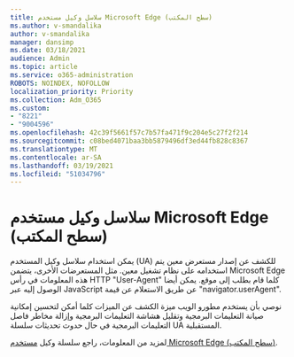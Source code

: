 ```yaml
---
title: سلاسل وكيل مستخدم Microsoft Edge (سطح المكتب)
ms.author: v-smandalika
author: v-smandalika
manager: dansimp
ms.date: 03/18/2021
audience: Admin
ms.topic: article
ms.service: o365-administration
ROBOTS: NOINDEX, NOFOLLOW
localization_priority: Priority
ms.collection: Adm_O365
ms.custom:
- "8221"
- "9004596"
ms.openlocfilehash: 42c39f5661f57c7b57fa471f9c204e5c27f2f214
ms.sourcegitcommit: c08bed4071baa3bb5879496df3ed44fb828c8367
ms.translationtype: MT
ms.contentlocale: ar-SA
ms.lasthandoff: 03/19/2021
ms.locfileid: "51034796"
---
```

# <a name="microsoft-edge-user-agent-strings-desktop"></a>سلاسل وكيل مستخدم Microsoft Edge (سطح المكتب)

يمكن استخدام سلاسل وكيل المستخدم (UA) للكشف عن إصدار مستعرض معين يتم استخدامه على نظام تشغيل معين. مثل المستعرضات الأخرى، يتضمن Microsoft Edge هذه المعلومات في رأس HTTP "User-Agent" كلما قام بطلب إلى موقع. يمكن أيضا الوصول إليه عبر JavaScript عن طريق الاستعلام عن قيمة "navigator.userAgent".

نوصي بأن يستخدم مطورو الويب ميزة الكشف عن الميزات كلما أمكن لتحسين إمكانية صيانة التعليمات البرمجية وتقليل هشاشة التعليمات البرمجية وإزالة مخاطر فاصل التعليمات البرمجية في حال حدوث تحديثات سلسلة UA المستقبلية.

لمزيد من المعلومات، راجع سلسلة وكيل [مستخدم Microsoft Edge (سطح المكتب)](https://docs.microsoft.com/microsoft-edge/web-platform/user-agent-string).

